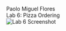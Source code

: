 Paolo Miguel Flores <br />
Lab 6: Pizza Ordering <br />
![Lab 6 Screenshot](https://github.com/paolofloress44/FECP-Java-Session1-PizzaOrdering/blob/main/Screenshot%202025-07-02%20at%202.33.48%E2%80%AFPM.png "Lab 6 Screenshot")
